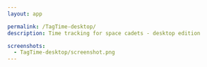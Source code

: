 ```yaml
---
layout: app

permalink: /TagTime-desktop/
description: Time tracking for space cadets - desktop edition

screenshots:
  - TagTime-desktop/screenshot.png
---
```

